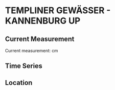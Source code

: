 # TEMPLINER GEWÄSSER - KANNENBURG UP

## Current Measurement

Current measurement: <Value topic="rivers/pegel-online/TlG/KANNENBURG-UP/measurementValue"/> cm

## Time Series

<TimeSeries topic="rivers/pegel-online/TlG/KANNENBURG-UP/measurementValue" period="week" />

## Location

<WorldMap>
  <Marker lat="53.07445925616155" lon="13.39129015913272" labelTopic="rivers/pegel-online/TlG/KANNENBURG-UP/measurementValue" />
</WorldMap>
